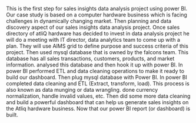 This is the first step for sales insights data analysis project using power BI. Our case study is based on a computer hardware business which is facing challenges in dynamically changing market. 
Then planning and data discovery aspect of our sales insights data analysis project. Once sales directory of atliQ hardware has decided to invest in data analysis project he will do a meeting with IT director,
data analytics team to come up with a plan. They will use AIMS grid to define purpose and success criteria of this project. 
Then used mysql database that is owned by the falcons team. This database has all sales transactions, customers, products, and market information. 
analysed this database and then hook it up with power BI. In power BI performed ETL and data cleaning operations to make it ready to build our dashboard.
Then plug mysql database with Power BI. In power BI completed data cleaning and ETL (Extract, transform, load). This process is also known as data munging or data wrangling. 
done currency normalization, handle invalid values, etc.
Then did some more data cleaning and build a powerful dashboard that can help us generate sales insights on the Atliq hardware business. 
Now that our power BI report (or dashboard) is built.
